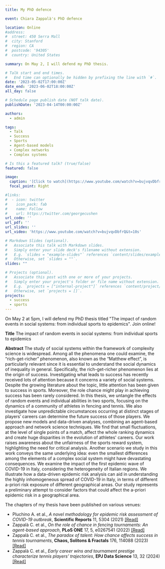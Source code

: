 ```yaml
---
title: My PhD defence

event: Chiara Zappalà's PhD defence

location: Online
#address:
#  street: 450 Serra Mall
#  city: Stanford
#  region: CA
#  postcode: '94305'
#  country: United States

summary: On May 2, I will defend my PhD thesis. 

# Talk start and end times.
#   End time can optionally be hidden by prefixing the line with `#`.
date: '2023-05-02T17:00:00Z'
date_end: '2023-06-02T18:00:00Z'
all_day: false

# Schedule page publish date (NOT talk date).
publishDate: '2023-04-14T00:00:00Z'

authors:
  - admin

tags:
  - Talk
  - Success
  - Sports
  - Agent-based models
  - Complex networks
  - Complex systems

# Is this a featured talk? (true/false)
featured: false

image:
  caption: '[Click to watch](https://www.youtube.com/watch?v=bujvqvDbfrQ&t=10s)'
  focal_point: Right

#links:
#  - icon: twitter
#    icon_pack: fab
#    name: Follow
#    url: https://twitter.com/georgecushen
url_code: ''
url_pdf: ''
url_slides: ''
url_video: 'https://www.youtube.com/watch?v=bujvqvDbfrQ&t=10s'

# Markdown Slides (optional).
#   Associate this talk with Markdown slides.
#   Simply enter your slide deck's filename without extension.
#   E.g. `slides = "example-slides"` references `content/slides/example-slides.md`.
#   Otherwise, set `slides = ""`.
slides: ""

# Projects (optional).
#   Associate this post with one or more of your projects.
#   Simply enter your project's folder or file name without extension.
#   E.g. `projects = ["internal-project"]` references `content/project/deep-learning/index.md`.
#   Otherwise, set `projects = []`.
projects:
  - success
  - sports
---
```

On May 2 at 5pm, I will defend my PhD thesis titled "The impact of random events in social systems: from individual sports to epidemics". Join online! 

**Title** The impact of random events in social systems: from individual sports to epidemics

**Abstract** The study of social systems within the framework of complexity science is widespread. Among all the phenomena one could examine, the “rich-get-richer” phenomenon, also known as the “Matthew effect”, is particularly relevant since it is essential to understand the social dynamics of inequality in general. Specifically, the rich-get-richer phenomenon lies at the origin of success. Investigating what leads to success has recently received lots of attention because it concerns a variety of social systems. Despite the growing literature about the topic, little attention has been given to success in sports. Moreover, the role chance might play in achieving success has been rarely considered. In this thesis, we untangle the effects of random events and individual abilities in two sports, focusing on the dynamics of a community of athletes in fencing and tennis. We also investigate how unpredictable circumstances occurring at distinct stages of players’ careers can determine the future success of those players. We propose new models and data-driven analyses, combining an agent-based approach and network science techniques. We find that small fluctuations, at the level of single points of a match, affect the whole ranking dynamics and create huge disparities in the evolution of athletes' careers. Our work raises awareness about the unfairness of the sports reward system, highlighting the need for critical analysis. Another scenario we study in this work conveys the same underlying idea: even the smallest differences among the elements of a complex social system might have devastating consequences. We examine the impact of the first epidemic wave of COVID-19 in Italy, considering the heterogeneity of Italian regions. We illustrate how a data-driven epidemic risk analysis can aid in understanding the highly inhomogeneous spread of COVID-19 in Italy, in terms of different a-priori risk exposure of different geographical areas. Our study represents a preliminary attempt to consider factors that could affect the a-priori epidemic risk in a geographical area.

The chapters of my thesis have been published on various venues:
- Pluchino A. et al., *A novel methodology for epidemic risk assessment of COVID-19 outbreak*, **Scientific Reports** 11, 5304 (2021) [[Read]](https://doi.org/10.1038/s41598-021-82310-4)
- Zappalà C. et al., *On the role of chance in fencing tournaments: An agent-based approach*, **PLoS ONE** 17, 5, e0267541 (2022) [[Read]](https://doi.org/10.1371/journal.pone.0267541)
- Zappalà C. et al., *The paradox of talent: How chance affects success in tennis tournaments*, **Chaos, Solitons \& Fractals** 176, 114088 (2023) [[Read]](https://doi.org/10.1016/j.chaos.2023.114088)
- Zappalà C. et al., *Early career wins and tournament prestige characterize tennis players’ trajectories*, **EPJ Data Science** 13, 32 (2024) [[Read]](https://doi.org/10.1140/epjds/s13688-024-00472-3)